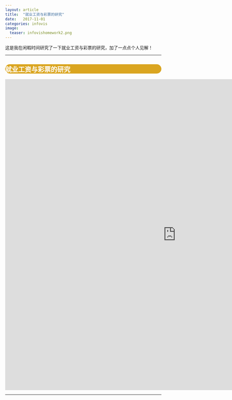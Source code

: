 ```yaml
---
layout: article
title:  "就业工资与彩票的研究"
date:   2017-11-01 
categories: infovis
image:
  teaser: infovishomework2.png
---
```


这是我在闲暇时间研究了一下就业工资与彩票的研究，加了一点点个人见解！

---



<div style="background: #DAA520; color:white;border-radius:20px">
    <h2>就业工资与彩票的研究</h2>  
</div>
<iframe src="https://public.tableau.com/shared/F5ZCW2NCK?:display_count=yes/sheet4?:embed=y&:display_count=yes&publish=yes/Dashboard1?:showVizHome=no&:embed=truehttps://public.tableau.com/shared/DJPSG6CX9?:display_count=yes" width="1100px" height="1000px" frameborder="0"></iframe>

---
